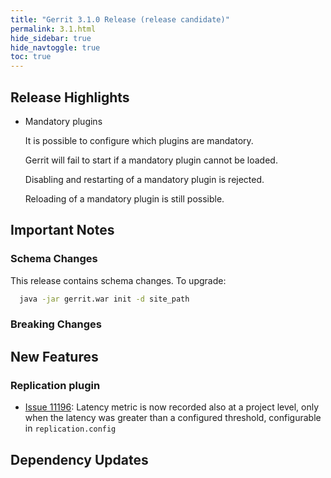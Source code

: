 ```yaml
---
title: "Gerrit 3.1.0 Release (release candidate)"
permalink: 3.1.html
hide_sidebar: true
hide_navtoggle: true
toc: true
---
```


## Release Highlights

* Mandatory plugins

  It is possible to configure which plugins are mandatory.

  Gerrit will fail to start if a mandatory plugin cannot be loaded.

  Disabling and restarting of a mandatory plugin is rejected.

  Reloading of a mandatory plugin is still possible.

## Important Notes

### Schema Changes

This release contains schema changes. To upgrade:

``` sh
  java -jar gerrit.war init -d site_path
```

### Breaking Changes

## New Features

### Replication plugin

* [Issue 11196](https://bugs.chromium.org/p/gerrit/issues/detail?id=11196):
Latency metric is now recorded also at a project level, only when
the latency was greater than a configured threshold, configurable in
`replication.config`

## Dependency Updates

